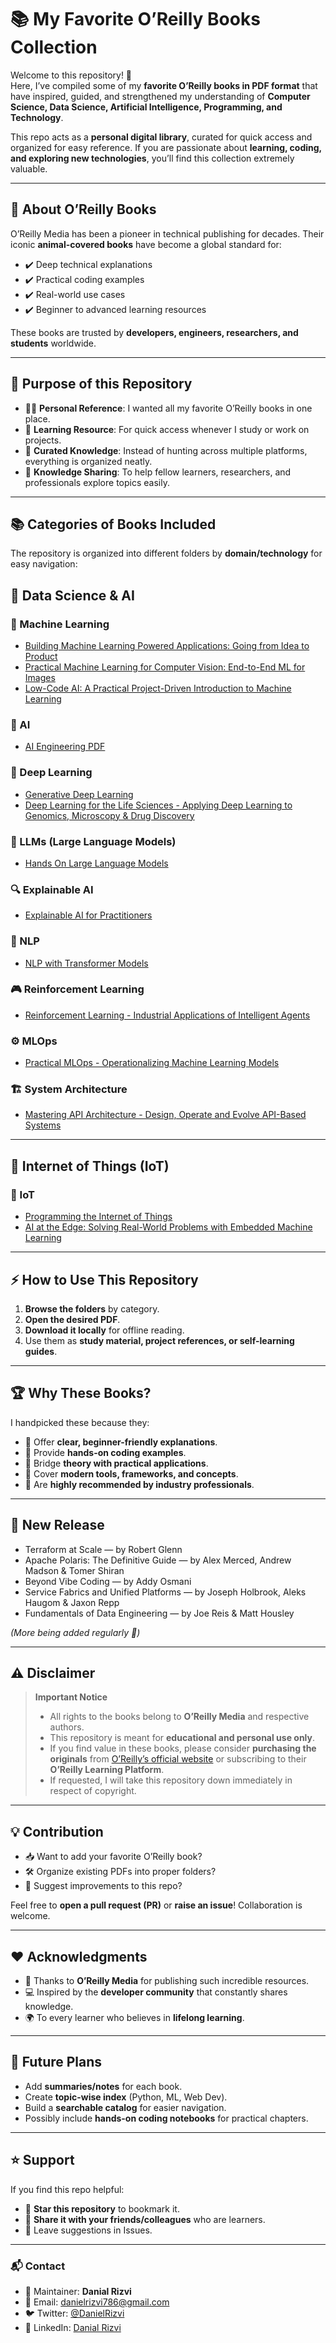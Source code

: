 # 📚 My Favorite O’Reilly Books Collection  

Welcome to this repository! 🚀  
Here, I’ve compiled some of my **favorite O’Reilly books in PDF format** that have inspired, guided, and strengthened my understanding of **Computer Science, Data Science, Artificial Intelligence, Programming, and Technology**.  

This repo acts as a **personal digital library**, curated for quick access and organized for easy reference. If you are passionate about **learning, coding, and exploring new technologies**, you’ll find this collection extremely valuable.  

---

## 📖 About O’Reilly Books  

O’Reilly Media has been a pioneer in technical publishing for decades. Their iconic **animal-covered books** have become a global standard for:  

- ✔️ Deep technical explanations  
- ✔️ Practical coding examples  
- ✔️ Real-world use cases  
- ✔️ Beginner to advanced learning resources  

These books are trusted by **developers, engineers, researchers, and students** worldwide.  

---

## 🎯 Purpose of this Repository  

- 🧑‍💻 **Personal Reference**: I wanted all my favorite O’Reilly books in one place.  
- 📘 **Learning Resource**: For quick access whenever I study or work on projects.  
- 📂 **Curated Knowledge**: Instead of hunting across multiple platforms, everything is organized neatly.  
- 📡 **Knowledge Sharing**: To help fellow learners, researchers, and professionals explore topics easily.  

---

## 📚 Categories of Books Included  

The repository is organized into different folders by **domain/technology** for easy navigation:  

## 🔹 Data Science & AI  

### 🤖 Machine Learning
- [Building Machine Learning Powered Applications: Going from Idea to Product](Data-Science-and-AI/Machine-Learning/Building-Machine-Learning-Powered-Applications-Going-from-Idea-to-Product.pdf)
- [Practical Machine Learning for Computer Vision: End-to-End ML for Images](Data-Science-and-AI/Machine-Learning/Practical-Machine-Learning-for-Computer-Vsion-End-to-End-Machine-Learning-for-Images.pdf)
- [Low-Code AI: A Practical Project-Driven Introduction to Machine Learning](Data-Science-and-AI/Machine-Learning/Low-Code-AI-A-Practical-Project-Driven-Introduction-to-Machine-Learning.pdf)

### 🧠 AI
- [AI Engineering PDF](Data-Science-and-AI/AI/AI%20Engineering.pdf)

### 🔬 Deep Learning
- [Generative Deep Learning](Data-Science-and-AI/Deep-Learning/Generative-Deep-Learning.pdf)
- [Deep Learning for the Life Sciences - Applying Deep Learning to Genomics, Microscopy & Drug Discovery](Data-Science-and-AI/Deep-Learning/Deep-Learning-for-the-Life-Sciences-Applying-Deep-Learning-to-Genomics-Microscopy-Drug-Discovery.pdf)

### 📖 LLMs (Large Language Models)
- [Hands On Large Language Models](Data-Science-and-AI/LLMs/Hands-On-Large-Language-Models.pdf)

### 🔍 Explainable AI
- [Explainable AI for Practitioners](Data-Science-and-AI/Explainable-AI/Explainable-AI-for-Practitioners.pdf)

### 💬 NLP
- [NLP with Transformer Models](Data-Science-and-AI/NLP/NLP-with-Transformer-Models.pdf)

### 🎮 Reinforcement Learning
- [Reinforcement Learning - Industrial Applications of Intelligent Agents](Data-Science-and-AI/Reinforcement-Learning/Reinforcement-Learning-Industrial-Applications-of-Intelligent-Agents.pdf)

### ⚙️ MLOps
- [Practical MLOps - Operationalizing Machine Learning Models](Data-Science-and-AI/MLOps/Practical-MLOps-Operationalizing-Machine-Learning-Models.pdf)

### 🏗️ System Architecture
- [Mastering API Architecture - Design, Operate and Evolve API-Based Systems](Data-Science-and-AI/System-Architecture/Mastering-API-Architecture-Design-Operate-and-Evolve-API-Based-Systems.pdf)

---

## 🔹 Internet of Things (IoT)
### 💬 IoT
- [Programming the Internet of Things](Data-Science-and-AI/IoT/Programming-The-Internet-of-Things.pdf)  
- [AI at the Edge: Solving Real-World Problems with Embedded Machine Learning](Data-Science-and-AI/IoT/AI-at-the-Edge-Solving-Real-World-Problems-with-Embedded-Machine-Learning.pdf)  

---

## ⚡ How to Use This Repository  

1. **Browse the folders** by category.  
2. **Open the desired PDF**.  
3. **Download it locally** for offline reading.  
4. Use them as **study material, project references, or self-learning guides**.  

---

## 🏆 Why These Books?  

I handpicked these because they:  
- 🌟 Offer **clear, beginner-friendly explanations**.  
- 🌟 Provide **hands-on coding examples**.  
- 🌟 Bridge **theory with practical applications**.  
- 🌟 Cover **modern tools, frameworks, and concepts**.  
- 🌟 Are **highly recommended by industry professionals**.  

---

## 📌 New Release 

- Terraform at Scale — by Robert Glenn 
- Apache Polaris: The Definitive Guide — by Alex Merced, Andrew Madson & Tomer Shiran 
- Beyond Vibe Coding — by Addy Osmani 
- Service Fabrics and Unified Platforms — by Joseph Holbrook, Aleks Haugom & Jaxon Repp
- Fundamentals of Data Engineering — by Joe Reis & Matt Housley

_(More being added regularly 🚀)_  

---

## ⚠️ Disclaimer  

> **Important Notice**  
> - All rights to the books belong to **O’Reilly Media** and respective authors.  
> - This repository is meant for **educational and personal use only**.  
> - If you find value in these books, please consider **purchasing the originals** from [O’Reilly’s official website](https://www.oreilly.com/) or subscribing to their **O’Reilly Learning Platform**.  
> - If requested, I will take this repository down immediately in respect of copyright.  

---

## 💡 Contribution  

- 📥 Want to add your favorite O’Reilly book?  
- 🛠️ Organize existing PDFs into proper folders?  
- 📝 Suggest improvements to this repo?  

Feel free to **open a pull request (PR)** or **raise an issue**! Collaboration is welcome.  

---

## ❤️ Acknowledgments  

- 🙏 Thanks to **O’Reilly Media** for publishing such incredible resources.  
- 💻 Inspired by the **developer community** that constantly shares knowledge.  
- 🌍 To every learner who believes in **lifelong learning**.  

---

## 🚀 Future Plans  

- Add **summaries/notes** for each book.  
- Create **topic-wise index** (Python, ML, Web Dev).  
- Build a **searchable catalog** for easier navigation.  
- Possibly include **hands-on coding notebooks** for practical chapters.  

---

## ⭐ Support  

If you find this repo helpful:  

- 🌟 **Star this repository** to bookmark it.  
- 🔄 **Share it with your friends/colleagues** who are learners.  
- 📝 Leave suggestions in Issues.  

---

### 📬 Contact  

- 👤 Maintainer: **Danial Rizvi**  
- 📧 Email: danielrizvi786@gmail.com 
- 🐦 Twitter: [@DanielRizvi](https://x.com/DanielRizvi)  
- 💼 LinkedIn: [Danial Rizvi](https://www.linkedin.com/in/danial-rizvi-531758214/)

 
